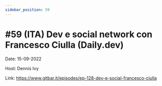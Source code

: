 ```yaml
---
sidebar_position: 59
---
```


# #59 (ITA) Dev e social network con Francesco Ciulla (Daily.dev)

Date: 15-09-2022

Host: Dennis Ivy

Link: https://www.gitbar.it/episodes/ep-128-dev-e-social-francesco-ciulla